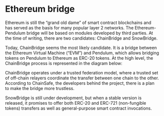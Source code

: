 # Ethereum bridge

Ethereum is still the “grand old dame” of smart contract blockchains and has served as the basis for many popular layer 2 networks. The Ethereum-Pendulum bridge will be based on modules developed by third parties. At the time of writing, there are two candidates: ChainBridge and SnowBridge.

Today, ChainBridge seems the most likely candidate. It is a bridge between the Ethereum Virtual Machine (“EVM”) and Pendulum, which allows bridging tokens on Pendulum to Ethereum as ERC-20 tokens. At the high level, the ChainBridge process is represented in the diagram below:

ChainBridge operates under a trusted federation model, where a trusted set of off-chain relayers coordinate the transfer between one chain to the other. According to ChainSafe, the developers behind the project, there is a plan to make the bridge more trustless.

SnowBridge is still under development, but when a stable version is released, it promises to offer both ERC-20  and ERC-721 (non-fungible tokens) transfers as well as general-purpose smart contract invocations.
